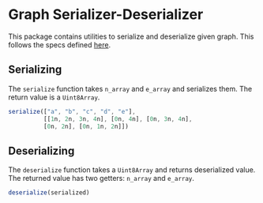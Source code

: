 # Graph Serializer-Deserializer

This package contains utilities to serialize and 
deserialize given graph. This follows the specs defined
[here](../README.md#representing-graphs).

## Serializing

The `serialize` function takes `n_array` and `e_array` and serializes
them. The return value is a `Uint8Array`.
```js
serialize(["a", "b", "c", "d", "e"], 
          [[1n, 2n, 3n, 4n], [0n, 4n], [0n, 3n, 4n], 
          [0n, 2n], [0n, 1n, 2n]])
```

## Deserializing

The `deserialize` function takes a `Uint8Array` and returns
deserialized value. The returned value has two getters: `n_array`
and `e_array`.
```js
deserialize(serialized)
```
